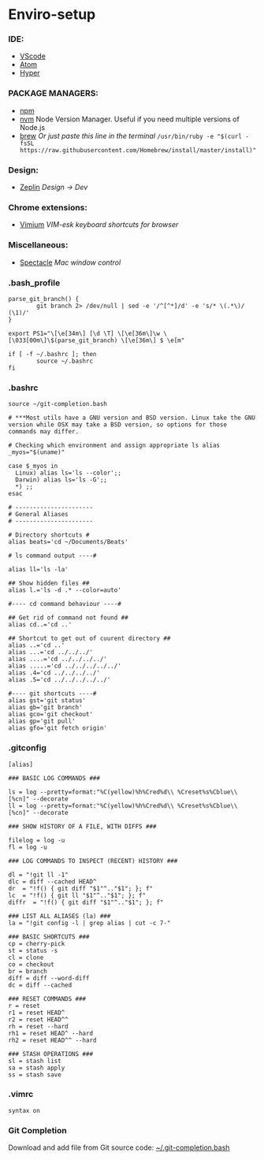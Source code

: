 Enviro-setup
============

### IDE:
- [VScode](https://code.visualstudio.com/download)
- [Atom](https://atom.io/)
- [Hyper](https://hyper.is/)

### PACKAGE MANAGERS:
- [npm](https://www.npmjs.com/get-npm)
- [nvm](https://github.com/creationix/nvm) Node Version Manager. Useful if you need multiple versions of Node.js
- [brew](https://brew.sh/)
  *Or just paste this line in the terminal*
  `/usr/bin/ruby -e "$(curl -fsSL https://raw.githubusercontent.com/Homebrew/install/master/install)"`

### Design:
- [Zeplin](https://zeplin.io/) *Design -> Dev*

### Chrome extensions:
- [Vimium](https://chrome.google.com/webstore/search/vimium?hl=en) *VIM-esk keyboard shortcuts for browser*

### Miscellaneous:
- [Spectacle](http://www.spectacleapp.com) *Mac window control*

### .bash_profile
```
parse_git_branch() {
        git branch 2> /dev/null | sed -e '/^[^*]/d' -e 's/* \(.*\)/ (\1)/'
}

export PS1="\[\e[34m\] [\d \T] \[\e[36m\]\w \[\033[00m\]\$(parse_git_branch) \[\e[36m\] $ \e[m"

if [ -f ~/.bashrc ]; then
        source ~/.bashrc
fi
```

### .bashrc
```
source ~/git-completion.bash

# ***Most utils have a GNU version and BSD version. Linux take the GNU version while OSX may take a BSD version, so options for those commands may differ.

# Checking which environment and assign appropriate ls alias
_myos="$(uname)"

case $_myos in
  Linux) alias ls='ls --color';;
  Darwin) alias ls='ls -G';;
  *) ;;
esac

# ----------------------
# General Aliases
# ----------------------

# Directory shortcuts #
alias beats='cd ~/Documents/Beats'

# ls command output ----#

alias ll='ls -la'

## Show hidden files ##
alias l.='ls -d .* --color=auto'

#---- cd command behaviour ----#

## Get rid of command not found ##
alias cd..='cd ..'

## Shortcut to get out of cuurent directory ##
alias ..='cd ..'
alias ...='cd ../../../'
alias ....='cd ../../../../'
alias .....='cd ../../../../../'
alias .4='cd ../../../../'
alias .5='cd ../../../../../'

#---- git shortcuts ----#
alias gst='git status'
alias gb='git branch'
alias gco='git checkout'
alias gp='git pull'
alias gfo='git fetch origin'
```
### .gitconfig 
```
[alias]

### BASIC LOG COMMANDS ###

ls = log --pretty=format:"%C(yellow)%h%Cred%d\\ %Creset%s%Cblue\\ [%cn]" --decorate
ll = log --pretty=format:"%C(yellow)%h%Cred%d\\ %Creset%s%Cblue\\ [%cn]" --decorate

### SHOW HISTORY OF A FILE, WITH DIFFS ###

filelog = log -u
fl = log -u

### LOG COMMANDS TO INSPECT (RECENT) HISTORY ###

dl = "!git ll -1"
dlc = diff --cached HEAD^
dr  = "!f() { git diff "$1"^.."$1"; }; f"
lc  = "!f() { git ll "$1"^.."$1"; }; f"
diffr  = "!f() { git diff "$1"^.."$1"; }; f"

### LIST ALL ALIASES (la) ###
la = "!git config -l | grep alias | cut -c 7-"

### BASIC SHORTCUTS ###
cp = cherry-pick
st = status -s
cl = clone
co = checkout
br = branch
diff = diff --word-diff
dc = diff --cached

### RESET COMMANDS ###
r = reset
r1 = reset HEAD^
r2 = reset HEAD^^
rh = reset --hard
rh1 = reset HEAD^ --hard
rh2 = reset HEAD^^ --hard

### STASH OPERATIONS ###
sl = stash list
sa = stash apply
ss = stash save
```
### .vimrc
```
syntax on
```
### Git Completion
Download and add file from Git source code: [~/.git-completion.bash](https://github.com/git/git/blob/master/contrib/completion/git-completion.bash)
